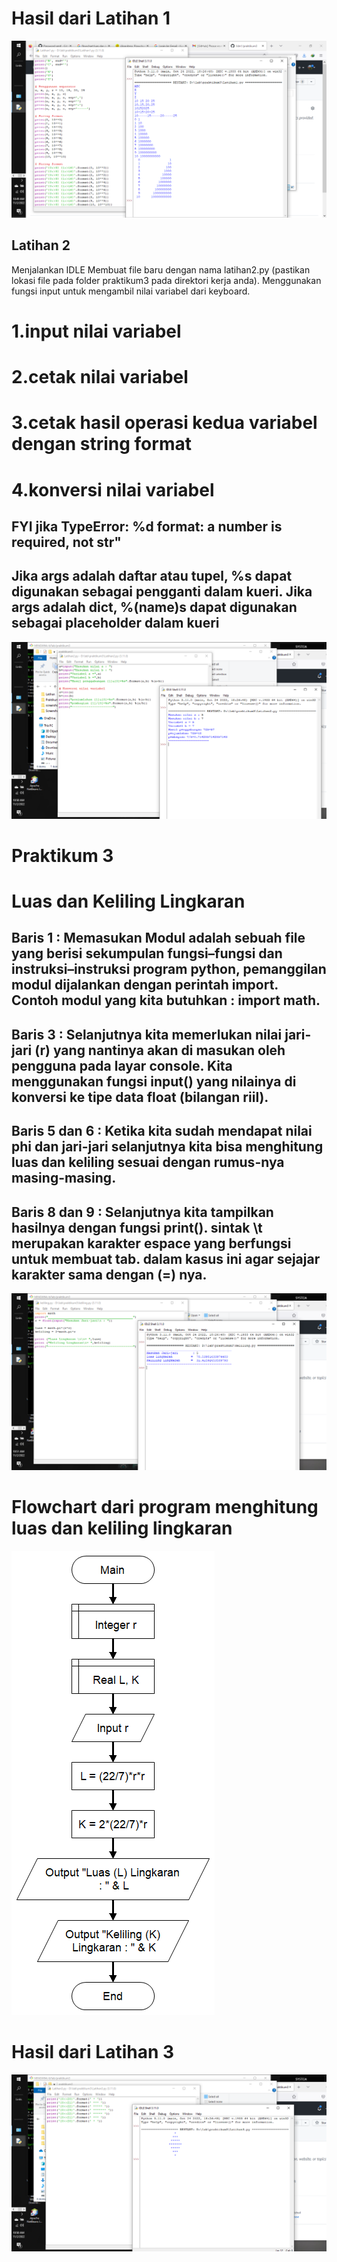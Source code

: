 # Hasil dari Latihan 1
![image1.png](screenshot/ss1.png)

## Latihan 2
 Menjalankan IDLE
 Membuat file baru dengan nama latihan2.py (pastikan lokasi file
 pada folder praktikum3 pada direktori kerja anda).
 Menggunakan fungsi input untuk mengambil nilai variabel dari
 keyboard.
 # 1.input nilai variabel
 # 2.cetak nilai variabel
 # 3.cetak hasil operasi kedua variabel dengan string format
 # 4.konversi nilai variabel 
## FYI jika TypeError: %d format: a number is required, not str"
## Jika args adalah daftar atau tupel, %s dapat digunakan sebagai pengganti dalam kueri. Jika args adalah dict, %(name)s dapat digunakan sebagai placeholder dalam kueri
![image2.png](screenshot/ss2.png)

# Praktikum 3
# Luas dan Keliling Lingkaran
## Baris 1 : Memasukan Modul adalah sebuah file yang berisi sekumpulan fungsi–fungsi dan instruksi–instruksi program python, pemanggilan modul dijalankan dengan perintah import. Contoh modul yang kita butuhkan : import math.
## Baris 3 : Selanjutnya kita memerlukan nilai jari-jari (r) yang nantinya akan di masukan oleh pengguna pada layar console. Kita menggunakan fungsi input() yang nilainya di konversi ke tipe data float (bilangan riil).
## Baris 5 dan 6 : Ketika kita sudah mendapat nilai phi dan jari-jari selanjutnya kita bisa menghitung luas dan keliling sesuai dengan rumus-nya masing-masing.
## Baris 8 dan 9 : Selanjutnya kita tampilkan hasilnya dengan fungsi print(). sintak \t merupakan karakter espace yang berfungsi untuk membuat tab. dalam kasus ini agar sejajar karakter sama dengan (=) nya.

![image3.png](screenshot/ss3.png)
# Flowchart dari program menghitung luas dan keliling lingkaran
![image4.png](screenshot/flow.png)

# Hasil dari Latihan 3
![image5.png](screenshot/ss4.png)
